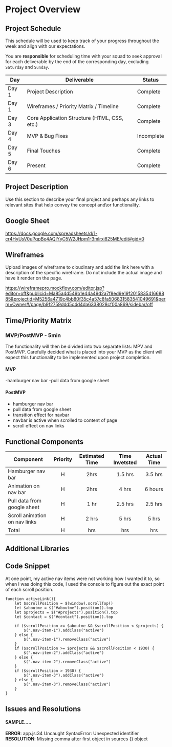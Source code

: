 # Project Overview

## Project Schedule

This schedule will be used to keep track of your progress throughout the week and align with our expectations.  

You are **responsible** for scheduling time with your squad to seek approval for each deliverable by the end of the corresponding day, excluding `Saturday` and `Sunday`.

|  Day | Deliverable | Status
|---|---| ---|
|Day 1| Project Description | Complete
|Day 1| Wireframes / Priority Matrix / Timeline | Complete
|Day 3| Core Application Structure (HTML, CSS, etc.) | Complete
|Day 4| MVP & Bug Fixes | Incomplete
|Day 5| Final Touches | Complete
|Day 6| Present | Complete


## Project Description

Use this section to describe your final project and perhaps any links to relevant sites that help convey the concept and\or functionality.

## Google Sheet

https://docs.google.com/spreadsheets/d/1-cr4HyUsV0uPqpBe4AQIYyC5W2JHpm1-3mlrxi825ME/edit#gid=0

## Wireframes

Upload images of wireframe to cloudinary and add the link here with a description of the specific wireframe. Do not include the actual image and have it render on the page.  

https://wireframepro.mockflow.com/editor.jsp?editor=off&publicid=Ma85a4d549b1e44a49d2a7f8ed9e19f201583541668885&projectid=M5256a4719c4bb80f35c4a57c8fa506831583541049691&perm=Owner#/page/b9f2759ddd5c4d4da6338028cf00a869/sidebar/off

## Time/Priority Matrix 



### MVP/PostMVP - 5min

The functionality will then be divided into two separate lists: MPV and PostMVP.  Carefully decided what is placed into your MVP as the client will expect this functionality to be implemented upon project completion.  

#### MVP

-hamburger nav bar
-pull data from google sheet


#### PostMVP 
- hamburger nav bar
- pull data from google sheet
- transition effect for navbar
- navbar is active when scrolled to content of page
- scroll effect on nav links


## Functional Components

| Component | Priority | Estimated Time | Time Invetsted | Actual Time |
| --- | :---: |  :---: | :---: | :---: |
| Hamburger nav bar | H | 2hrs | 1.5 hrs | 3.5 hrs |
| Animation on nav bar | H | 2hrs | 4 hrs | 6 hours |
| Pull data from google sheet| H | 1 hr | 2.5 hrs | 2.5 hrs | 
| Scroll animation on nav links | H | 2 hrs | 5 hrs | 5 hrs | 
| Total | H | hrs| hrs | hrs |

## Additional Libraries


## Code Snippet

At one point, my active nav items were not working how I wanted it to, so when I was doing this code, I used the console to figure out the exact point of each scroll position.

```
function activeLink(){
    let $scrollPosition = $(window).scrollTop()
    let $aboutme = $("#aboutme").position().top
    let $projects = $("#projects").position().top
    let $contact = $("#contact").position().top

    if ($scrollPosition >= $aboutme && $scrollPosition < $projects) { 
        $(".nav-item-1").addClass("active")
    } else {
        $(".nav-item-1").removeClass("active")
    }
    if ($scrollPosition >= $projects && $scrollPosition < 1930) {
        $(".nav-item-2").addClass("active")
    } else { 
        $(".nav-item-2").removeClass("active")
    }
    if ($scrollPosition > 1930) {
        $(".nav-item-3").addClass("active")
    } else { 
        $(".nav-item-3").removeClass("active")
    }
}
```

## Issues and Resolutions


#### SAMPLE.....
**ERROR**: app.js:34 Uncaught SyntaxError: Unexpected identifier                                
**RESOLUTION**: Missing comma after first object in sources {} object
